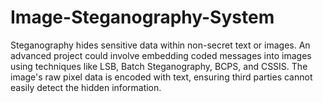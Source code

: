 # Image-Steganography-System
Steganography hides sensitive data within non-secret text or images. An advanced project could involve embedding coded messages into images using techniques like LSB, Batch Steganography, BCPS, and CSSIS. The image's raw pixel data is encoded with text, ensuring third parties cannot easily detect the hidden information.
